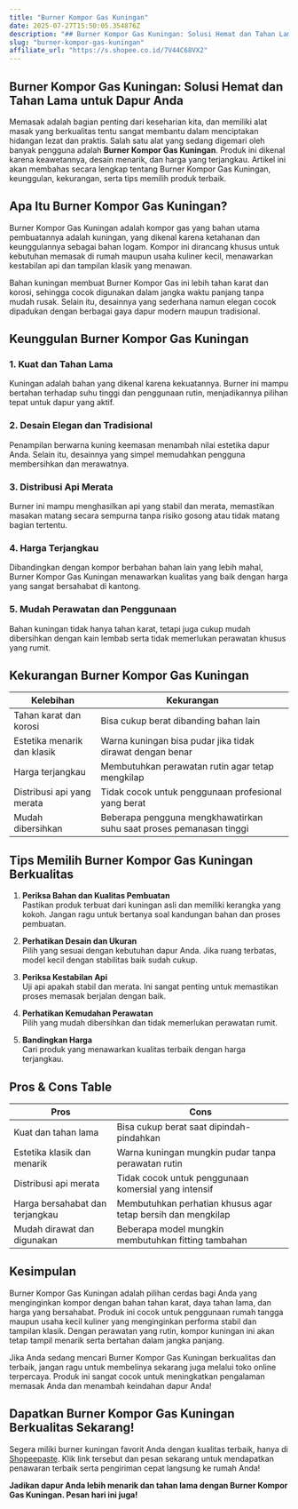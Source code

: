 ```yaml
---
title: "Burner Kompor Gas Kuningan"
date: 2025-07-27T15:50:05.354876Z
description: "## Burner Kompor Gas Kuningan: Solusi Hemat dan Tahan Lama untuk Dapur Anda..."
slug: "burner-kompor-gas-kuningan"
affiliate_url: "https://s.shopee.co.id/7V44C68VX2"
---
```

## Burner Kompor Gas Kuningan: Solusi Hemat dan Tahan Lama untuk Dapur Anda

Memasak adalah bagian penting dari keseharian kita, dan memiliki alat masak yang berkualitas tentu sangat membantu dalam menciptakan hidangan lezat dan praktis. Salah satu alat yang sedang digemari oleh banyak pengguna adalah **Burner Kompor Gas Kuningan**. Produk ini dikenal karena keawetannya, desain menarik, dan harga yang terjangkau. Artikel ini akan membahas secara lengkap tentang Burner Kompor Gas Kuningan, keunggulan, kekurangan, serta tips memilih produk terbaik.

## Apa Itu Burner Kompor Gas Kuningan?

Burner Kompor Gas Kuningan adalah kompor gas yang bahan utama pembuatannya adalah kuningan, yang dikenal karena ketahanan dan keunggulannya sebagai bahan logam. Kompor ini dirancang khusus untuk kebutuhan memasak di rumah maupun usaha kuliner kecil, menawarkan kestabilan api dan tampilan klasik yang menawan.

Bahan kuningan membuat Burner Kompor Gas ini lebih tahan karat dan korosi, sehingga cocok digunakan dalam jangka waktu panjang tanpa mudah rusak. Selain itu, desainnya yang sederhana namun elegan cocok dipadukan dengan berbagai gaya dapur modern maupun tradisional.

## Keunggulan Burner Kompor Gas Kuningan

### 1. Kuat dan Tahan Lama

Kuningan adalah bahan yang dikenal karena kekuatannya. Burner ini mampu bertahan terhadap suhu tinggi dan penggunaan rutin, menjadikannya pilihan tepat untuk dapur yang aktif.

### 2. Desain Elegan dan Tradisional

Penampilan berwarna kuning keemasan menambah nilai estetika dapur Anda. Selain itu, desainnya yang simpel memudahkan pengguna membersihkan dan merawatnya.

### 3. Distribusi Api Merata

Burner ini mampu menghasilkan api yang stabil dan merata, memastikan masakan matang secara sempurna tanpa risiko gosong atau tidak matang bagian tertentu.

### 4. Harga Terjangkau

Dibandingkan dengan kompor berbahan bahan lain yang lebih mahal, Burner Kompor Gas Kuningan menawarkan kualitas yang baik dengan harga yang sangat bersahabat di kantong.

### 5. Mudah Perawatan dan Penggunaan

Bahan kuningan tidak hanya tahan karat, tetapi juga cukup mudah dibersihkan dengan kain lembab serta tidak memerlukan perawatan khusus yang rumit.

## Kekurangan Burner Kompor Gas Kuningan

| Kelebihan | Kekurangan                      |
|------------|---------------------------------|
| Tahan karat dan korosi | Bisa cukup berat dibanding bahan lain |
| Estetika menarik dan klasik | Warna kuningan bisa pudar jika tidak dirawat dengan benar |
| Harga terjangkau | Membutuhkan perawatan rutin agar tetap mengkilap |
| Distribusi api yang merata | Tidak cocok untuk penggunaan profesional yang berat |
| Mudah dibersihkan | Beberapa pengguna mengkhawatirkan suhu saat proses pemanasan tinggi |

## Tips Memilih Burner Kompor Gas Kuningan Berkualitas

1. **Periksa Bahan dan Kualitas Pembuatan**  
   Pastikan produk terbuat dari kuningan asli dan memiliki kerangka yang kokoh. Jangan ragu untuk bertanya soal kandungan bahan dan proses pembuatan.

2. **Perhatikan Desain dan Ukuran**  
   Pilih yang sesuai dengan kebutuhan dapur Anda. Jika ruang terbatas, model kecil dengan stabilitas baik sudah cukup.

3. **Periksa Kestabilan Api**  
   Uji api apakah stabil dan merata. Ini sangat penting untuk memastikan proses memasak berjalan dengan baik.

4. **Perhatikan Kemudahan Perawatan**  
   Pilih yang mudah dibersihkan dan tidak memerlukan perawatan rumit.

5. **Bandingkan Harga**  
   Cari produk yang menawarkan kualitas terbaik dengan harga terjangkau.

## Pros & Cons Table

| Pros                                               | Cons                                                       |
|-----------------------------------------------------|--------------------------------------------------------------|
| Kuat dan tahan lama                                | Bisa cukup berat saat dipindah-pindahkan                     |
| Estetika klasik dan menarik                        | Warna kuningan mungkin pudar tanpa perawatan rutin         |
| Distribusi api merata                              | Tidak cocok untuk penggunaan komersial yang intensif      |
| Harga bersahabat dan terjangkau                     | Membutuhkan perhatian khusus agar tetap bersih dan mengkilap  |
| Mudah dirawat dan digunakan                        | Beberapa model mungkin membutuhkan fitting tambahan      |

## Kesimpulan

Burner Kompor Gas Kuningan adalah pilihan cerdas bagi Anda yang menginginkan kompor dengan bahan tahan karat, daya tahan lama, dan harga yang bersahabat. Produk ini cocok untuk penggunaan rumah tangga maupun usaha kecil kuliner yang menginginkan performa stabil dan tampilan klasik. Dengan perawatan yang rutin, kompor kuningan ini akan tetap tampil menarik serta bertahan dalam jangka panjang.

Jika Anda sedang mencari Burner Kompor Gas Kuningan berkualitas dan terbaik, jangan ragu untuk membelinya sekarang juga melalui toko online terpercaya. Produk ini sangat cocok untuk meningkatkan pengalaman memasak Anda dan menambah keindahan dapur Anda!

## Dapatkan Burner Kompor Gas Kuningan Berkualitas Sekarang!

Segera miliki burner kuningan favorit Anda dengan kualitas terbaik, hanya di [Shopeepaste](https://s.shopee.co.id/7V44C68VX2). Klik link tersebut dan pesan sekarang untuk mendapatkan penawaran terbaik serta pengiriman cepat langsung ke rumah Anda!

**Jadikan dapur Anda lebih menarik dan tahan lama dengan Burner Kompor Gas Kuningan. Pesan hari ini juga!**